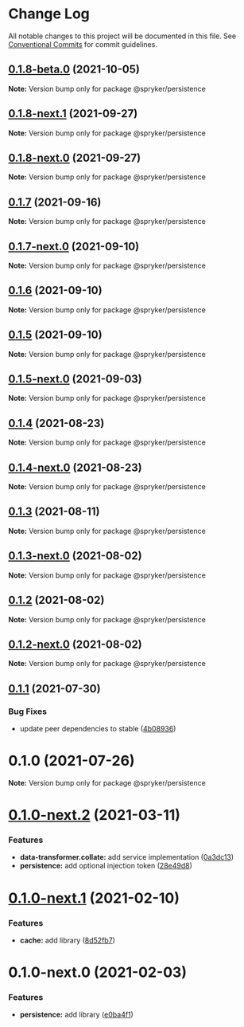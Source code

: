 # Change Log

All notable changes to this project will be documented in this file.
See [Conventional Commits](https://conventionalcommits.org) for commit guidelines.

## [0.1.8-beta.0](https://github.com/spryker/ui-components/compare/@spryker/persistence@0.1.8-next.1...@spryker/persistence@0.1.8-beta.0) (2021-10-05)

**Note:** Version bump only for package @spryker/persistence





## [0.1.8-next.1](https://github.com/spryker/ui-components/compare/@spryker/persistence@0.1.7...@spryker/persistence@0.1.8-next.1) (2021-09-27)

**Note:** Version bump only for package @spryker/persistence





## [0.1.8-next.0](https://github.com/spryker/zed-gui/compare/@spryker/persistence@0.1.4...@spryker/persistence@0.1.8-next.0) (2021-09-27)

**Note:** Version bump only for package @spryker/persistence





## [0.1.7](https://github.com/spryker/ui-components/compare/@spryker/persistence@0.1.7-next.0...@spryker/persistence@0.1.7) (2021-09-16)

**Note:** Version bump only for package @spryker/persistence





## [0.1.7-next.0](https://github.com/spryker/ui-components/compare/@spryker/persistence@0.1.6...@spryker/persistence@0.1.7-next.0) (2021-09-10)

**Note:** Version bump only for package @spryker/persistence





## [0.1.6](https://github.com/spryker/ui-components/compare/@spryker/persistence@0.1.5-next.0...@spryker/persistence@0.1.6) (2021-09-10)

**Note:** Version bump only for package @spryker/persistence





## [0.1.5](https://github.com/spryker/ui-components/compare/@spryker/persistence@0.1.5-next.0...@spryker/persistence@0.1.5) (2021-09-10)

**Note:** Version bump only for package @spryker/persistence





## [0.1.5-next.0](https://github.com/spryker/ui-components/compare/@spryker/persistence@0.1.4...@spryker/persistence@0.1.5-next.0) (2021-09-03)

**Note:** Version bump only for package @spryker/persistence





## [0.1.4](https://github.com/spryker/ui-components/compare/@spryker/persistence@0.1.4-next.0...@spryker/persistence@0.1.4) (2021-08-23)

**Note:** Version bump only for package @spryker/persistence





## [0.1.4-next.0](https://github.com/spryker/ui-components/compare/@spryker/persistence@0.1.3...@spryker/persistence@0.1.4-next.0) (2021-08-23)

**Note:** Version bump only for package @spryker/persistence





## [0.1.3](https://github.com/spryker/ui-components/compare/@spryker/persistence@0.1.3-next.0...@spryker/persistence@0.1.3) (2021-08-11)

**Note:** Version bump only for package @spryker/persistence





## [0.1.3-next.0](https://github.com/spryker/ui-components/compare/@spryker/persistence@0.1.2...@spryker/persistence@0.1.3-next.0) (2021-08-02)

**Note:** Version bump only for package @spryker/persistence





## [0.1.2](https://github.com/spryker/ui-components/compare/@spryker/persistence@0.1.2-next.0...@spryker/persistence@0.1.2) (2021-08-02)

**Note:** Version bump only for package @spryker/persistence





## [0.1.2-next.0](https://github.com/spryker/ui-components/compare/@spryker/persistence@0.1.1...@spryker/persistence@0.1.2-next.0) (2021-08-02)

**Note:** Version bump only for package @spryker/persistence





## [0.1.1](https://github.com/spryker/ui-components/compare/@spryker/persistence@0.1.0...@spryker/persistence@0.1.1) (2021-07-30)


### Bug Fixes

* update peer dependencies to stable ([4b08936](https://github.com/spryker/ui-components/commit/4b0893691360cf4bd66935aed24873266c98c4e4))





# 0.1.0 (2021-07-26)

**Note:** Version bump only for package @spryker/persistence





# [0.1.0-next.2](https://github.com/spryker/ui-components/compare/@spryker/persistence@0.1.0-next.1...@spryker/persistence@0.1.0-next.2) (2021-03-11)


### Features

* **data-transformer.collate:** add service implementation ([0a3dc13](https://github.com/spryker/ui-components/commit/0a3dc13739c712c149645635d72154a64eb2f7ec))
* **persistence:** add optional injection token ([28e49d8](https://github.com/spryker/ui-components/commit/28e49d85ac9722021036ad0afa55488f2d8541d0))





# [0.1.0-next.1](https://github.com/spryker/ui-components/compare/@spryker/persistence@0.1.0-next.0...@spryker/persistence@0.1.0-next.1) (2021-02-10)


### Features

* **cache:** add library ([8d52fb7](https://github.com/spryker/ui-components/commit/8d52fb76b6db142b56d3b3c1f601f75f02aeda33))





# 0.1.0-next.0 (2021-02-03)


### Features

* **persistence:** add library ([e0ba4f1](https://github.com/spryker/ui-components/commit/e0ba4f1de5f7c27d9cc69a98f8388288b66c926c))
